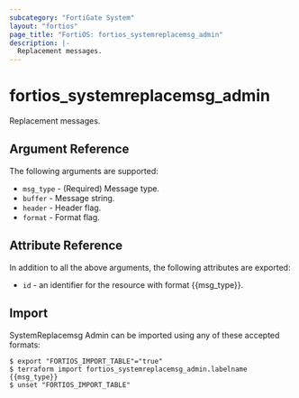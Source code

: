 ```yaml
---
subcategory: "FortiGate System"
layout: "fortios"
page_title: "FortiOS: fortios_systemreplacemsg_admin"
description: |-
  Replacement messages.
---
```


# fortios_systemreplacemsg_admin
Replacement messages.

## Argument Reference

The following arguments are supported:

* `msg_type` - (Required) Message type.
* `buffer` - Message string.
* `header` - Header flag.
* `format` - Format flag.


## Attribute Reference

In addition to all the above arguments, the following attributes are exported:
* `id` - an identifier for the resource with format {{msg_type}}.

## Import

SystemReplacemsg Admin can be imported using any of these accepted formats:
```
$ export "FORTIOS_IMPORT_TABLE"="true"
$ terraform import fortios_systemreplacemsg_admin.labelname {{msg_type}}
$ unset "FORTIOS_IMPORT_TABLE"
```
